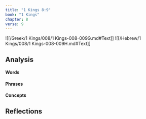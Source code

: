 ```yaml
---
title: "1 Kings 8:9"
book: "1 Kings"
chapter: 8
verse: 9
---
```

![[/Greek/1 Kings/008/1 Kings-008-009G.md#Text]]
![[/Hebrew/1 Kings/008/1 Kings-008-009H.md#Text]]

## Analysis

#### Words

#### Phrases

#### Concepts

## Reflections
